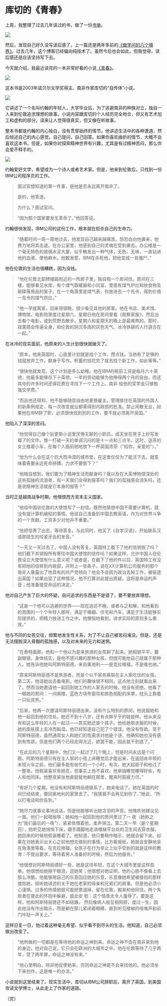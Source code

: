# 库切的《青春》

上周，我整理了过去几年读过的书，做了一份[书单](https://github.com/ruanyf/reading-list)。

[![](http://www.ruanyifeng.com/blogimg/asset/2016/bg2016022101.jpg)](https://github.com/ruanyf/reading-list)

然后，发现自己好久没写读后感了，上一篇还是两年多前的[《做学问的八个境界》](http://www.ruanyifeng.com/blog/2013/09/liang_shuming.html)。过去几年，这个博客已经偏向纯技术了。虽然今后也会如此，但我觉得，读后感还是应该坚持写下去。

今天就介绍，我最近读完的一本非常好看的小说[《青春》](http://baike.baidu.com/subview/5699/8737723.htm)。

![](http://www.ruanyifeng.com/blogimg/asset/2016/bg2016022102.jpg)

这本书是2003年诺贝尔文学奖得主、南非作家库切的“自传体”小说。

![](http://www.ruanyifeng.com/blogimg/asset/2016/bg2016022104.jpg)

它讲述了一个名叫约翰的年轻人，大学毕业后，为了逃避南非的种族对立，独自一人来到伦敦追求理想的故事。小说内容跟库切的个人经历完全吻合，但又有艺术加工和虚构的部分。读来让人觉得很真实，但又像在听故事。

整本书都是约翰的内心独白，没有贯穿始终的情节。他讲述生活中的各种遭遇，然后倾述自己的内心感觉。自己提问，自己回答。如果你喜欢曲折的情节，大概不会喜欢这本书。但是，如果你对探索精神世界有兴趣，尤其是有过精神苦闷，那么你会爱不释手的。

![](http://www.ruanyifeng.com/blogimg/asset/2016/bg2016022103.png)

约翰爱好文学，希望成为一个诗人或者艺术家。但是，他来到伦敦后，只找到一份IBM公司程序员的工作。

> 面试官想知道的第一件事，是他是否永远离开南非了。
> 
> 是的，他答道。
> 
> 为什么？面试官问。
> 
> “因为那个国家要发生革命了。”他回答说。

约翰很快发现，IBM公司的这份工作，根本就在扼杀自己的生命力。

> “随着时间一周一周地过去，他发现自己越来越痛苦。惊恐会向他袭来，他费力地将其击退。在办公室里，他感到自己的灵魂在受到袭击。办公楼是一个毫无特色的玻璃水泥大厦，似乎散发出一种气体，无色、无味，一直钻进他的血液，使他麻木。他敢发誓，IBM在杀死他，把他变成一具僵尸。”

他在伦敦的生活也很糟糕，因为没钱。

> “他在伦敦北部牌楼路附近的一所房子里，独自租一个房间住。房间在三楼，能够看见水库，有个煤气取暖器和小凹室，里面有煤气炉灶和放食物及碗碟等用品的架子。在一个角落里是煤气表，你放进去一个先令，得到价值一先令的煤气供应。”
> 
> “他一早就离家，回来得很晚，很少看见其他的房客。他在书店、美术馆、博物馆、电影院里度过星期六。星期日他在房间里看《观察家报》，然后出去看个电影，或到荒野去散步。星期六和星期天的晚上是最难熬的。那时，寂寞感会传遍全身，和伦敦的阴沉多雨的灰色天气、冰冷铁硬的人行道合在一起。”

在冰冷的现实面前，他原来的人生计划很快就破灭了。

> ”原本，他来英国时，心底里计划就是找个工作，攒点钱。当他有了足够的钱就放弃工作，献身于写作。积蓄的钱花完了就去找个新工作，如此等等。”
> 
> “很快他就发现，这个计划是多么幼稚。他在IBM的税前工资是每月六十英镑，他最多能够存下十英镑。一年的劳动能够为他挣得两个月的自由，而这其中的许多时间还得花费在寻找下一个工作上。南非 给他的奖学金只够勉强交学费。”
> 
> “而且他还得知，他不能够随意自由地更换雇主。管理居住在英国的外国人的新条例规定，每一次改变就业都需得到内政部的批准。禁止闲散无业，如果他在IBM辞了职，必须很怏找到別的工作，要不就必须离开英国。”

他陷入了深深的苦闷。

> “他觉得自己像个狄更斯小说里厌倦无聊的小职员，成天坐在凳子上抄写发霉了的文件。惟一打破一天的单调沉闷的是十一点和三点半。这时，送茶的女士推着小车，在每个人面前啪地放下一杯英国浓茶（"给你，亲爱的"）。”
> 
> “他为什么会在这个巨大而冷漠的城市里，在这里仅仅为了能活下去，就意味着需要永远死命拼搏、力求不要倒下？”
> 
> “他暗自想到，我们要为了精神生活而献身吗？我以及在大英博物馆深处的这些孤独的流浪者，有一天我们会得到报答吗？我们的孤独感会消失吗，还是说精神生活就是它本身的报答？”

当时正是越南战争时期，他憎恨西方资本主义国家。

> “他给中国驻伦敦的大使馆写了一封信。既然他猜想中国不需要计算机，就没有提计算机编程的事情。他说自己准备到中国去教英语，作为对世界斗争的一个贡献。工资多少对他并不重要。”
> 
> “他把信寄了出去，等待答复。与此同时，他买了《自学汉语》，开始联系汉语那陌生的咬紧牙齿的发音。”
> 
> “一天又一天过去了，中国人没有答复。英国特工截下了他的信销毁了吗？他们截下并销毁所有寄往中国大使馆的信件吗？如果这样，允许中国人在伦敦设立大使馆有什么意义呢？或者是，在截下了他的件以后，英国特工有没有把他的信转到内政部，并附上一张条子，说在XX计算机公司服务的那个南非人暴露出了他具有的共产党倾向？他会不会因为政治丢掉工作，被驱逐出英国？如果出现了这种情况，他不打算对此提出质疑。这将是命运的声音；他准备接受命运的决定。”

他对自己产生了巨大的怀疑，自问追求的东西是不是错了，要不要放弃理想。

> “这是一个他可以逃避的世界——现在逃还不晚，或者与之和解，和他看到的周围的一个个年轻人那样，满足于婚姻、住宅和汽车，满足于生活能够实际提供的，把精力放进工作之中。他懊恼地看到，讲求实际的原则多么奏效。”

他与不同的女孩交往，频繁地发生性关系，为了不让自己被苦闷淹没。但是，还是无法摆脱深入骨髓的孤独感，以及对未来的无力和迷惘。

> “在泰特画廊，他和一个他以为是来旅游的女孩聊了起来。她相貌平平，戴副眼镜，身体结实，是他不感兴趣的那种女孩，但很可能他自己就属于那种人。她告诉他她叫阿斯特丽德，来自奥地利——是克拉根福，不是维也纳。”
> 
> “原来阿斯特丽德不是旅游者，而是个以干家务换取在主人家吃住的女孩。第二天，他请她出去看电影。他们的趣味很不相同，这点他立刻就看出来了。然而当她邀请他一起回到她工作的人家去的时候，他没有拒绝。他看了一眼她的房间：一间阁楼，蓝色方块布窗帘和颜色相配的床罩，枕头上靠着一只玩具熊。”
> 
> “后来，他再一次邀请阿斯特丽德出来。没有什么特别的原闵，他说服她和他一起回到他的住处。她还不到十八岁，还有点胖乎乎的娃娃样。他从来没有和这么年轻的人在一起过——其实她还是个孩子。他给她脱衣服的时候，她的皮肤摸上去冷而黏湿。他已经知道自己犯了个错误。他没有性欲。至于阿斯特丽德，虽然通常女人和她们的性需求对他是个谜，他确知她也没有感到有性欲。但是他们两个已经走得太近，欲罢不能，因此就干到底了。”
> 
> “在此后的几个星期中，他们又一起过了几个晚上，但是时间永远是个问题。阿斯特丽德只有在主人家的小孩上床睡觉后才能出来，在返回肯辛顿的末班火车之前，他们最多能有匆忙的一个小时，有次，她大起胆子和他过了一整夜。他假装喜欢有她在，但事实上他不喜欢。他单独睡觉睡得好些，有人和他同床。他整夜紧张地直挺挺地躺在那里，醒来时筋疲力尽。”
> 
> “有好几个星期，他没有和阿斯特丽德联系了，她来电话了。她在英国的时间巳经结束，要回奥地利的家里去了。“我猜我不会再见到你了，”她说，“所以打电话和你告別。”
> 
> “她尽力就事论事地说话，但是他能够听出她含泪的声音。他愧疚地建议见一面。他们一起喝咖啡；她和他一起回到他的房间里过了一 夜（她称之为“我们最后的一夜”），紧紧依偎着他，柔声哭泣。第二天一早（是个星期日），他听见她悄悄下床，蹑手蹑脚地走进楼梯平台处的卫生间去穿衣服。她回来的时候他假装睡着了。他知道，他只要稍作暗示，她就会留下来。如果在对她表示出关心之前他想先做别的事情，比方看报纸，她就会安静地坐在角落里等着。在克拉根福，女孩子在行为举止上似乎受到的就是这样的教育：不提出要求，等待着男人准备好的时候，然后为他服务。”
> 
> “他很想对阿斯特丽德好一些，她是这徉年轻，在这个大城市里是这样孤单。他很想给她擦干眼泪，逗她笑；他很想对她证明，他的心肠不像看上去那么冷酷，他能够用自己的乐意回应她的乐意，乐意像她希望被搂抱的那样搂抱她，倾听她讲述的关于她在老家的母亲和兄弟们的故事。但是他必须小心谨慎。过多的热情她就可能把票退掉，留在伦敦，搬来和他同住。两个失败者在彼此的怀抱中躲避，彼此安 慰：这个情景太令人羞辱了。要是这样，他和阿斯特丽徳还不如结婚， 然后像病人般互相照顾，度过一生。因此他没有作出暗示，而是躺在那儿紧闭着眼睛，直到听见楼梯的吱咯声和前门咔哒一声关上。”

这样日复一日，他过着这种毫无希望、似乎看不到尽头的生活。他知道，自己必须做出改变了。

> “他所做的一切都是在等待他的命运之神到来。命运之神不会在南非来到他的身边，他对自己说，它只会在欧洲的大城市之中。他在伦敦等待了几乎两年，受了两年罪，命运之神没有来。”
> 
> “他心里明白。除非他促使她来，否则命运之神是不会来找他的。他必须坐下来创作，这是唯一的办法。”

小说就到这里结束了。现实生活中，库切从IBM公司辞职后，离开了英国，到美国攻读文学博士，从此走上了作家的道路。

（完）